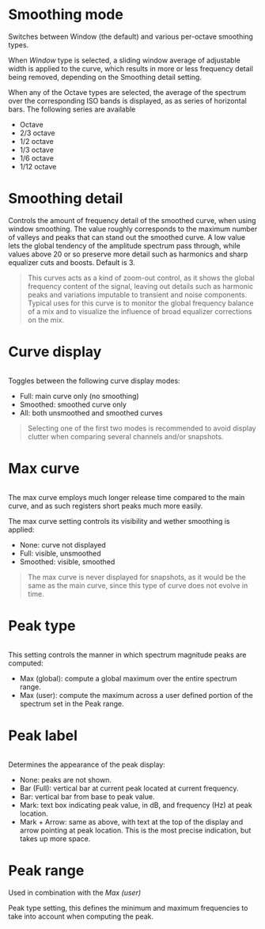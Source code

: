 # Smoothing mode
Switches between Window (the default) and various per-octave smoothing types.

When <i>Window</i> type is selected, a sliding window average of adjustable width is applied to the
curve, which results in more or less frequency detail being removed, depending on the <link
type="document" target="Smoothing detail">Smoothing detail</link> setting.

When any of the Octave types are selected, the average of the spectrum over the corresponding ISO
bands is displayed, as as series of horizontal bars. The following series are available
* Octave
* 2/3 octave
* 1/2 octave
* 1/3 octave
* 1/6 octave
* 1/12 octave

# Smoothing detail
<link type="document" target="Controls">Controls</link>
the amount of frequency detail of the smoothed curve, when using window smoothing. The value roughly
corresponds to the maximum number of valleys and peaks that can stand out the smoothed curve. A low
value lets the global tendency of the amplitude spectrum pass through, while values above 20 or so
preserve more detail such as harmonics and sharp equalizer cuts and boosts. Default is 3.

> This curves acts as a kind of zoom-out control, as it shows the global frequency content of the
signal, leaving out details such as harmonic peaks and variations imputable to transient and noise
components. Typical uses for this curve is to monitor the global frequency balance of a mix and to
visualize the influence of broad equalizer corrections on the mix.

# Curve display
<image name="CurveDisplay"
filename="C:\Sources\Flux\FluxtAnalyzer\Software\FluxTAnalyzer\Documents\graphics\Cropped\Spectrum\CurveDisplay.png"></image>

Toggles between the following curve display modes:
* Full: main curve only (no smoothing)
* Smoothed: smoothed curve only
* All: both unsmoothed and smoothed curves

> Selecting one of the first two modes is recommended to avoid display clutter when comparing
several channels and/or snapshots.

# Max curve
<image name="MaxCurve"
filename="C:\Sources\Flux\FluxtAnalyzer\Software\FluxTAnalyzer\Documents\graphics\Cropped\Spectrum\MaxCurve.png"></image>

The max curve employs much longer release time compared to the main curve, and as such registers
short peaks much more easily.

The max curve setting controls its visibility and wether smoothing is applied:
* None: curve not displayed
* Full: visible, unsmoothed
* Smoothed: visible, smoothed

> The max curve is never displayed for snapshots, as it would be the same as the
main curve, since this type of curve does not evolve in time.

# Peak type
<image name="PeakType"
filename="C:\Sources\Flux\FluxtAnalyzer\Software\FluxTAnalyzer\Documents\graphics\Cropped\Spectrum\PeakType.png"></image>

This setting controls the manner in which spectrum magnitude peaks are computed:
* Max (global): compute a global maximum over the entire spectrum range.
* Max (user): compute the maximum across a user defined portion of the spectrum set in
the <link type="document" target="Peak range">Peak range</link>.

# Peak label
<image name="PeakLabel"
filename="C:\Sources\Flux\FluxtAnalyzer\Software\FluxTAnalyzer\Documents\graphics\Cropped\Spectrum\PeakLabel.png"></image>

Determines the appearance of the peak display:
* None: peaks are not shown.
* Bar (Full): vertical bar at current peak located at current frequency.
* Bar: vertical bar from base to peak value.
* Mark: text box indicating peak value, in dB, and frequency (Hz) at peak location.
* Mark + Arrow: same as above, with text at the top of the display and arrow pointing at peak
location. This is the most precise indication, but takes up more space.

# Peak range
Used in combination with the <i>Max (user)</i>
<link type="document" target="Peak">Peak</link> type setting, this defines the minimum and maximum
frequencies to take into account when computing the peak.


